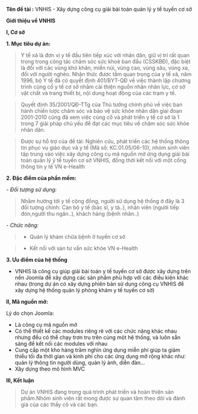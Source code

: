 **Tên đề tài :**
VNHIS - Xây dựng công cụ giải bài toán quản lý y tế tuyến cơ sở

**Giới thiệu về VNHIS**

**I, Cơ sở**

**1. Mục tiêu dự án:**

> Y tế xã là đơn vị y tế đầu tiên tiếp xúc với nhân dân, giữ vị trí rất quan trọng trong công tác chăm sóc sức khoẻ ban đầu (CSSKBÐ), đặc biệt là đối với các vùng khó khăn, miền núi, vùng cao, vùng sâu, vùng xa, đối với người nghèo. Nhận thức được tầm quan trọng của y tế xã, năm 1996, bộ Y tế đã có quyết định 401/BYT-QÐ về việc thành lập chương trình củng cố y tế cơ sở nhằm cải thiện nguồn nhân nhân lực, cơ sở vật chất và trang thiết bị, nội dung hoạt động của các trạm y tế.

> Quyết định 35/2001/QÐ-TTg của Thủ tướng chính phủ về việc ban hành chiến lược chăm sóc và bảo vệ sức khỏe nhân dân giai đoạn 2001-2010 cũng đã xem việc củng cố và phát triển y tế cơ sở là 1 trong 7 giải pháp chủ yếu để đạt các mục tiêu về chăm sóc sức khỏe nhân dân.

> Được sự hỗ trợ của đề tài: Nghiên cứu, phát triển các hệ thống thông tin phục vụ giáo dục và y tế (Mã số: KC.01.05/06-10), nhóm sinh viên tập trung vào việc xây dựng công cụ mã nguồn mở ứng dụng giải bài toán quản lý ý tế tuyến cơ sở VNHIS, đồng thời kết nối với một cổng thông tin y tế VN e-Health

**2. Đặc điểm của phần mềm:**

_- Đối tượng sử dụng:_

> Nhằm hướng tới y tế cộng đồng, người sử dụng hệ thống ở đây là 3 đối tượng chính: Cán bộ y tế (bác sĩ, y tá..), nhân viên (người tiếp đón,người thu ngân..), khách hàng (bệnh nhân..)


_- Chức năng:_

> + Quản lý khám chữa bệnh ở tuyến cơ sở

> + Kết nối với sàn tư vấn sức khỏe VN e-Health

**3. Ưu điểm của hệ thống**

- VNHIS là công cụ giúp giải bài toán y tế tuyến cơ sở được xây dựng trên nền Joomla để xây dựng các sản phẩm phù hợp với các điều kiện khác nhau (trong dự án có xây dựng phiên bản sử dụng công cụ VNHIS để xây dựng hệ thống quản lý phòng khám y tế tuyến cơ sở)

**II, Mã nguồn mở:**

Lý do chọn Joomla:

- Là công cụ mã nguồn mở
- Có thể thiết kế các modules riêng rẽ với các chức năng khác nhau nhưng đều có thể chạy trơn tru trên cùng một hệ thống, và luôn sẵn sàng để kết nối các modules với nhau
- Cung cấp một kho hàng trăm nghìn ứng dụng miễn phí giúp ta giảm thiểu tối đa thời gian và kinh phí cho các ứng dụng mở rộng khác như: quản lý thông tin người dùng, quản lý ảnh, diễn đàn…
- Xây dựng theo mô hình MVC

**III, Kết luận**


> Dự án VNHIS đang trong quá trình phát triển và hoàn thiện sản phẩm.Nhóm sinh viên rất mong được sự quan tâm theo dõi và đánh giá của các thầy cô và các bạn.
